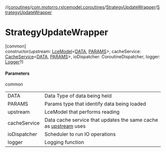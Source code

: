 //[coroutines](../../../index.md)/[com.motorro.rxlcemodel.coroutines](../index.md)/[StrategyUpdateWrapper](index.md)/[StrategyUpdateWrapper](-strategy-update-wrapper.md)

# StrategyUpdateWrapper

[common]\
constructor(upstream: [LceModel](../-lce-model/index.md)&lt;[DATA](index.md), [PARAMS](index.md)&gt;, cacheService: [CacheService](../../com.motorro.rxlcemodel.coroutines.service/-cache-service/index.md)&lt;[DATA](index.md), [PARAMS](index.md)&gt;, ioDispatcher: CoroutineDispatcher, logger: [Logger](../../../../common/com.motorro.rxlcemodel.common/-logger/index.md)?)

#### Parameters

common

| | |
|---|---|
| DATA | Data Type of data being held |
| PARAMS | Params type that identify data being loaded |
| upstream | LceModel that performs reading |
| cacheService | Data cache service that updates the same cache as [upstream](../../../../coroutines/com.motorro.rxlcemodel.coroutines/-strategy-update-wrapper/[60]init[62].md) uses |
| ioDispatcher | Scheduler to run IO operations |
| logger | Logging function |
